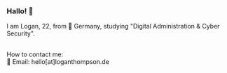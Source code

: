 ### Hallo! 👋

<!--
**Logxn/Logxn** is a ✨ _special_ ✨ repository because its `README.md` (this file) appears on your GitHub profile.

Here are some ideas to get you started:

- 🔭 I’m currently working on ...
- 🌱 I’m currently learning ...
- 👯 I’m looking to collaborate on ...
- 🤔 I’m looking for help with ...
- 💬 Ask me about ...
- 📫 How to reach me: ...
- 😄 Pronouns: ...
- ⚡ Fun fact: ...
-->

I am Logan, 22, from 📍 Germany, studying "Digital Administration & Cyber Security".<br><br>

How to contact me:<br>
📧 Email: hello[at]loganthompson.de<br>
